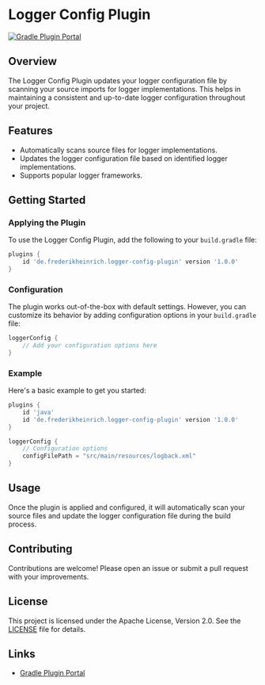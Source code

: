 # Logger Config Plugin

[![Gradle Plugin Portal](https://img.shields.io/maven-metadata/v?label=Gradle%20Plugin%20Portal&metadataUrl=https%3A%2F%2Fplugins.gradle.org%2Fm2%2Fde%2Ffrederikheinrich%2Flogger-config-plugin%2Fmaven-metadata.xml)](https://plugins.gradle.org/plugin/de.frederikheinrich.logger-config-plugin)

## Overview

The Logger Config Plugin updates your logger configuration file by scanning your source imports for logger implementations. This helps in maintaining a consistent and up-to-date logger configuration throughout your project.

## Features

- Automatically scans source files for logger implementations.
- Updates the logger configuration file based on identified logger implementations.
- Supports popular logger frameworks.

## Getting Started

### Applying the Plugin

To use the Logger Config Plugin, add the following to your `build.gradle` file:

```groovy
plugins {
    id 'de.frederikheinrich.logger-config-plugin' version '1.0.0'
}
```

### Configuration

The plugin works out-of-the-box with default settings. However, you can customize its behavior by adding configuration options in your `build.gradle` file:

```groovy
loggerConfig {
    // Add your configuration options here
}
```

### Example

Here's a basic example to get you started:

```groovy
plugins {
    id 'java'
    id 'de.frederikheinrich.logger-config-plugin' version '1.0.0'
}

loggerConfig {
    // Configuration options
    configFilePath = "src/main/resources/logback.xml"
}
```

## Usage

Once the plugin is applied and configured, it will automatically scan your source files and update the logger configuration file during the build process.

## Contributing

Contributions are welcome! Please open an issue or submit a pull request with your improvements.

## License

This project is licensed under the Apache License, Version 2.0. See the [LICENSE](LICENSE) file for details.


## Links

- [Gradle Plugin Portal](https://plugins.gradle.org/plugin/de.frederikheinrich.logger-config-plugin)